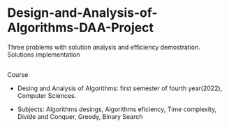 # Design-and-Analysis-of-Algorithms-DAA-Project

Three problems with solution analysis and efficiency demostration. Solutions implementation 

##

Course 

  - Desing and Analysis of Algorithms: first semester of fourth year(2022), Computer Sciences.
  
  - Subjects: Algorithms desings, Algorithms eficiency, Time complexity, Divide and Conquer, Greedy, Binary Search
